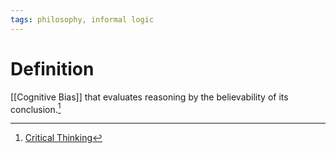 ```yaml
---
tags: philosophy, informal logic
---
```


# Definition

[[Cognitive Bias]] that evaluates reasoning by the believability of its conclusion.[^1]

[^1]: [Critical Thinking](zotero://open-pdf/library/items/UD4ABYRU?page=70)